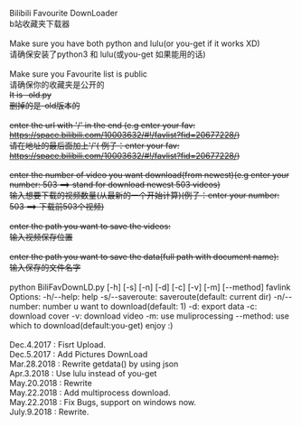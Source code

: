 Bilibili Favourite DownLoader<br>
b站收藏夹下载器<br>
<br>
Make sure you have both python and lulu(or you-get if it works XD)<br>
请确保安装了python3 和 lulu(或you-get 如果能用的话)<br>
<br>
Make sure you Favourite list is public<br>
请确保你的收藏夹是公开的<br>
~~It is -old.py<br>~~
~~删掉的是-old版本的<br>~~
~~<br>~~
~~enter the url with '/' in the end (e.g enter your fav: https://space.bilibili.com/10003632/#!/favlist?fid=20677228/)~~<br>
~~请在地址的最后面加上'/'( 例子：enter your fav: https://space.bilibili.com/10003632/#!/favlist?fid=20677228/)~~<br>
~~<br>~~
~~enter the number of video you want download(from newest)(e.g enter your number: 503 ==> stand for download newest 503 videos)<br>~~
~~输入想要下载的视频数量(从最新的一个开始计算)(例子：enter your number: 503 ==> 下载前503个视频)<br>~~
~~<br>~~
~~enter the path you want to save the videos:<br>~~
~~输入视频保存位置<br>~~
~~<br>~~
~~enter the path you want to save the data(full path with document name):<br>~~
~~输入保存的文件名字<br>~~
<br>
python BiliFavDownLD.py [-h] [-s] [-n] [-d] [-c] [-v] [-m] [--method] favlink
Options:
-h/--help: help
-s/--saveroute: saveroute(default: current dir)
-n/--number: number u want to download(default: 1)
-d: export data
-c: download cover
-v: download video
-m: use muliprocessing
--method: use which to download(default:you-get)
enjoy :)<br>
<br>
Dec.4.2017 : Fisrt Upload.<br>
Dec.5.2017 : Add Pictures DownLoad<br>
Mar.28.2018 : Rewrite getdata() by using json<br>
Apr.3.2018 : Use lulu instead of you-get<br>
May.20.2018 : Rewrite<br>
May.22.2018 : Add multiprocess download.<br>
May.22.2018 : Fix Bugs, support on windows now.<br>
July.9.2018 : Rewrite.<br>
